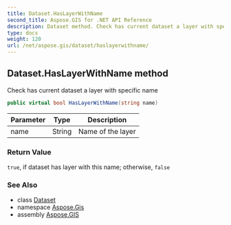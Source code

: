 ```yaml
---
title: Dataset.HasLayerWithName
second_title: Aspose.GIS for .NET API Reference
description: Dataset method. Check has current dataset a layer with specific name
type: docs
weight: 120
url: /net/aspose.gis/dataset/haslayerwithname/
---
```

## Dataset.HasLayerWithName method

Check has current dataset a layer with specific name

```csharp
public virtual bool HasLayerWithName(string name)
```

| Parameter | Type | Description |
| --- | --- | --- |
| name | String | Name of the layer |

### Return Value

`true`, if dataset has layer with this name; otherwise, `false`

### See Also

* class [Dataset](../)
* namespace [Aspose.Gis](../../dataset/)
* assembly [Aspose.GIS](../../../)


